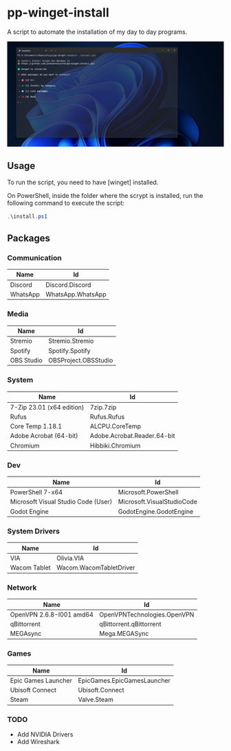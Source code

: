 # pp-winget-install

A script to automate the installation of my day to day programs.

![Menu](./menu.png)

## Usage

To run the script, you need to have [winget] installed.

On PowerShell, inside the folder where the scrypt is installed, run the following command to execute the script:

```powershell
.\install.ps1
```

## Packages

### Communication

| Name | Id |
| --- | --- |
| Discord | Discord.Discord |
| WhatsApp | WhatsApp.WhatsApp |

### Media

| Name | Id |
| --- | --- |
| Stremio | Stremio.Stremio |
| Spotify | Spotify.Spotify |
| OBS Studio | OBSProject.OBSStudio |

### System

| Name | Id |
| --- | --- |
| 7-Zip 23.01 (x64 edition) | 7zip.7zip |
| Rufus | Rufus.Rufus |
| Core Temp 1.18.1 | ALCPU.CoreTemp |
| Adobe Acrobat (64-bit) | Adobe.Acrobat.Reader.64-bit |
| Chromium | Hibbiki.Chromium |

### Dev

| Name | Id |
| --- | --- |
| PowerShell 7-x64 | Microsoft.PowerShell |
| Microsoft Visual Studio Code (User) | Microsoft.VisualStudioCode |
| Godot Engine | GodotEngine.GodotEngine |

### System Drivers

| Name | Id |
| --- | --- |
| VIA | Olivia.VIA |
| Wacom Tablet | Wacom.WacomTabletDriver |

### Network

| Name | Id |
| --- | --- |
| OpenVPN 2.6.8-I001 amd64 | OpenVPNTechnologies.OpenVPN |
| qBittorrent | qBittorrent.qBittorrent |
| MEGAsync | Mega.MEGASync |

### Games

| Name | Id |
| --- | --- |
| Epic Games Launcher | EpicGames.EpicGamesLauncher |
| Ubisoft Connect | Ubisoft.Connect |
| Steam | Valve.Steam |

### TODO
- Add NVIDIA Drivers
- Add Wireshark
